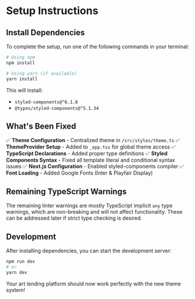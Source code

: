 # Setup Instructions

## Install Dependencies

To complete the setup, run one of the following commands in your terminal:

```bash
# Using npm
npm install

# Using yarn (if available)
yarn install
```

This will install:
- `styled-components@^6.1.8`
- `@types/styled-components@^5.1.34`

## What's Been Fixed

✅ **Theme Configuration** - Centralized theme in `/src/styles/theme.ts`
✅ **ThemeProvider Setup** - Added to `_app.tsx` for global theme access
✅ **TypeScript Declarations** - Added proper type definitions
✅ **Styled Components Syntax** - Fixed all template literal and conditional syntax issues
✅ **Next.js Configuration** - Enabled styled-components compiler
✅ **Font Loading** - Added Google Fonts (Inter & Playfair Display)

## Remaining TypeScript Warnings

The remaining linter warnings are mostly TypeScript implicit `any` type warnings, which are non-breaking and will not affect functionality. These can be addressed later if strict type checking is desired.

## Development

After installing dependencies, you can start the development server:

```bash
npm run dev
# or
yarn dev
```

Your art lending platform should now work perfectly with the new theme system!
